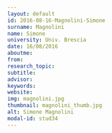 ```yaml
---
layout: default 
id: 2016-08-16-Magnolini-Simone
surname: Magnolini
name: Simone
university: Univ. Brescia
date: 16/08/2016
aboutme: 
from: 
research_topic: 
subtitle: 
advisor: 
keywords: 
website: 
img: magnolini.jpg
thumbnail: magnolini_thumb.jpg
alt: Simone Magnolini
modal-id: stud34
---
```


